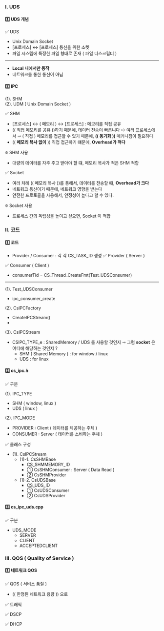 ### Ⅰ. UDS
#### 1️⃣ UDS 개념
✅ UDS
- Unix Domain Socket
- [프로세스] ↔ [프로세스] 통신을 위한 소켓
- 파일 시스템에 특정한 파일 형태로 존재 ( 파일 디스크립터 )
----
- **Local 내에서만 동작**
- 네트워크를 통한 통신이 아님

#### 2️⃣ IPC
(1). SHM <br/>
(2). UDM ( Unix Domain Socket )

✅ SHM
- [프로세스] ↔ ( 메모리 ) ↔ [프로세스] : 메모리를 직접 공유
- (( 직접 메모리를 공유 ))하기 때문에, 데이터 전송이 빠릅니다
  ⇨ 여러 프로세스에서 ⇾ ( 직접 ) 메모리를 접근할 수 있기 때문에, **(( 동기화 ))** 매커니짐이 필요하다
- (( **메모리 복사 없이** )) 직접 접근하기 떄문에, **Overhead가 적다**

🔯 SHM 사용
- 대량의 데이터를 자주 주고 받아야 할 떄, 메모리 복사가 적은 SHM 적합

✅ Socket
- 여러 차례 (( 메모리 복사 ))를 통해서, 데이터를 전송할 떄, **Overhead가 크다**
- 네트워크 통신이기 때문에, 네트워크 영향을 받는다
- 안전한 프로토콜을 사용해서, 안정성이 높다고 할 수 있다.

🔯 Socket 사용
- 프로세스 간의 독립성을 높이고 싶으면, Socket 이 적합

### Ⅱ. 코드
#### 1️⃣ 코드
- Provider / Consumer : 각 각 CS_TASK_ID 생성
✅ Provider ( Server )

✅ Consumer ( Client )
- consumerTid = CS_Thread_CreateFmt(Test_UDSConsumer)
-----

(1). Test_UDSConsumer
- ipc_consumer_create

(2). CsIPCFactory
- CreateIPCStream()
- 
(3). CsIPCStream
- CSIPC_TYPE_e : SharedMemory / UDS 를 사용할 것인지
  ⇾ 그럼 **socket** 은 어디에 해당하는 것인지 ?
  - SHM ( Shared Memory ) : for window / linux
  - UDS : for linux

#### 2️⃣ cs_ipc.h
✅ 구분

(1). IPC_TYPE
- SHM ( window, linux )
- UDS ( linux )

(2). IPC_MODE
- PROVIDER : Client ( 데이터를 제공하는 주체 )
- CONSUMER : Server ( 데이터를 소비하는 주체 )

✅ 클래스 구성

- (1). CsIPCStream
  - (1)-1. CsSHMBase
    - CS_SHMMEMORY_ID
    - ① CsSHMConsumer : Server ( Data Read )
    - ② CsSHMProvider
  - (1)-2. CsUDSBase
    - CS_UDS_ID
    - ① CsUDSConsumer
    - ② CsUDSProvider

#### 3️⃣ cs_ipc_uds.cpp
✅ 구분
- UDS_MODE
  - SERVER
  - CLIENT
  - ACCEPTEDCLIENT


### Ⅲ. QOS ( Quality of Service )
#### 1️⃣ 네트워크 QOS
✅ QOS ( 서비스 품질 )
- (( 한정된 네트워크 용량 )) 으로  

✅ 트래픽

✅ DSCP

✅ DHCP




